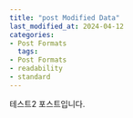 ```yaml
---
title: "post Modified Data"
last_modified_at: 2024-04-12
categories: 
- Post Formats
  tags:
- Post Formats
- readability
- standard
---
```


테스트2 포스트입니다.